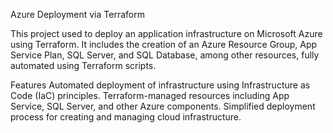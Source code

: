 
Azure Deployment via Terraform

This project used to deploy an application infrastructure on Microsoft Azure using Terraform. It includes the creation of an Azure Resource Group, App Service Plan, SQL Server, and SQL Database, among other resources, fully automated using Terraform scripts.

Features
Automated deployment of infrastructure using Infrastructure as Code (IaC) principles.
Terraform-managed resources including App Service, SQL Server, and other Azure components.
Simplified deployment process for creating and managing cloud infrastructure.
